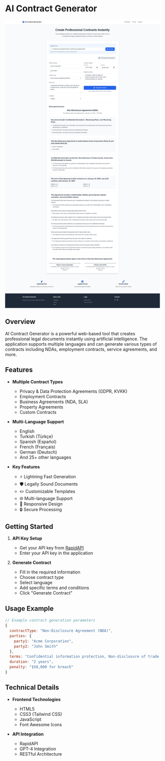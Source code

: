 # AI Contract Generator

![AI Contract Generator Preview](preview.png)

## Overview

AI Contract Generator is a powerful web-based tool that creates professional legal documents instantly using artificial intelligence. The application supports multiple languages and can generate various types of contracts including NDAs, employment contracts, service agreements, and more.

## Features

- **Multiple Contract Types**
  - Privacy & Data Protection Agreements (GDPR, KVKK)
  - Employment Contracts
  - Business Agreements (NDA, SLA)
  - Property Agreements
  - Custom Contracts

- **Multi-Language Support**
  - English
  - Turkish (Türkçe)
  - Spanish (Español)
  - French (Français)
  - German (Deutsch)
  - And 25+ other languages

- **Key Features**
  - ⚡ Lightning Fast Generation
  - 🛡️ Legally Sound Documents
  - ✏️ Customizable Templates
  - 🌐 Multi-language Support
  - 📱 Responsive Design
  - 🔒 Secure Processing

## Getting Started

1. **API Key Setup**
   - Get your API key from [RapidAPI](https://rapidapi.com/bilgisamapi-api2/api/generative-ai-api-openai-gpt-4o-api-ai-integration)
   - Enter your API key in the application

2. **Generate Contract**
   - Fill in the required information
   - Choose contract type
   - Select language
   - Add specific terms and conditions
   - Click "Generate Contract"

## Usage Example

```javascript
// Example contract generation parameters
{
  contractType: "Non-Disclosure Agreement (NDA)",
  parties: {
    party1: "Acme Corporation",
    party2: "John Smith"
  },
  terms: "Confidential information protection, Non-disclosure of trade secrets",
  duration: "2 years",
  penalty: "$50,000 for breach"
}
```

## Technical Details

- **Frontend Technologies**
  - HTML5
  - CSS3 (Tailwind CSS)
  - JavaScript
  - Font Awesome Icons

- **API Integration**
  - RapidAPI
  - GPT-4 Integration
  - RESTful Architecture